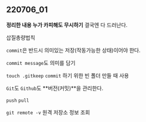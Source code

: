 ## 220706_01

**정리한 내용 누가 카피해도 무시하기**  결국엔 다 드러난다.

삽질총량법칙

`commit`은 반드시 의미있는 저장(작동가능한 상태)이어야 한다.

`commit message`도 의미를 담기

`touch .gitkeep` `commit` 하기 위한 빈 폴더 만들 때 사용

`Git`도 `Github`도 **버전(커밋)**을 관리한다.

`push` `pull`

`git remote -v` 원격 저장소 정보 조회